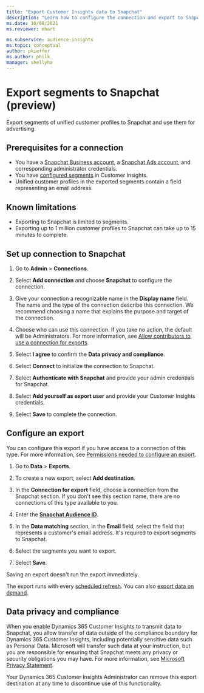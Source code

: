 ```yaml
---
title: "Export Customer Insights data to Snapchat"
description: "Learn how to configure the connection and export to Snapchat."
ms.date: 10/08/2021
ms.reviewer: mhart

ms.subservice: audience-insights
ms.topic: conceptual
author: pkieffer
ms.author: philk
manager: shellyha
---
```


# Export segments to Snapchat (preview)

Export segments of unified customer profiles to Snapchat and use them for advertising. 

## Prerequisites for a connection

-	You have a [Snapchat Business account](https://business.snapchat.com/), a [Snapchat Ads account](https://ads.snapchat.com/), and corresponding administrator credentials.
-	You have [configured segments](segments.md) in Customer Insights.
-	Unified customer profiles in the exported segments contain a field representing an email address.

## Known limitations

- Exporting to Snapchat is limited to segments.
- Exporting up to 1 million customer profiles to Snapchat can take up to 15 minutes to complete. 

## Set up connection to Snapchat

1. Go to **Admin** > **Connections**.

1. Select **Add connection** and choose **Snapchat** to configure the connection.

1. Give your connection a recognizable name in the **Display name** field. The name and the type of the connection describe this connection. We recommend choosing a name that explains the purpose and target of the connection.

1. Choose who can use this connection. If you take no action, the default will be Administrators. For more information, see [Allow contributors to use a connection for exports](connections.md#allow-contributors-to-use-a-connection-for-exports).

1. Select **I agree** to confirm the **Data privacy and compliance**.

1. Select **Connect** to initialize the connection to Snapchat.

1. Select **Authenticate with Snapchat** and provide your admin credentials for Snapchat. 

1. Select **Add yourself as export user** and provide your Customer Insights credentials.

1. Select **Save** to complete the connection.

## Configure an export

You can configure this export if you have access to a connection of this type. For more information, see [Permissions needed to configure an export](export-destinations.md#set-up-a-new-export).

1. Go to **Data** > **Exports**.

1. To create a new export, select **Add destination**.

1. In the **Connection for export** field, choose a connection from the Snapchat section. If you don't see this section name, there are no connections of this type available to you.

1. Enter the [**Snapchat Audience ID**](https://businesshelp.snapchat.com/s/article/custom-audiences).

1. In the **Data matching** section, in the **Email** field, select the field that represents a customer's email address. It's required to export segments to Snapchat.

1. Select the segments you want to export. 

1. Select **Save**.

Saving an export doesn't run the export immediately.

The export runs with every [scheduled refresh](system.md#schedule-tab). 
You can also [export data on demand](export-destinations.md#run-exports-on-demand). 


## Data privacy and compliance

When you enable Dynamics 365 Customer Insights to transmit data to Snapchat, you allow transfer of data outside of the compliance boundary for Dynamics 365 Customer Insights, including potentially sensitive data such as Personal Data. Microsoft will transfer such data at your instruction, but you are responsible for ensuring that Snapchat meets any privacy or security obligations you may have. For more information, see [Microsoft Privacy Statement](https://go.microsoft.com/fwlink/?linkid=396732).

Your Dynamics 365 Customer Insights Administrator can remove this export destination at any time to discontinue use of this functionality.
